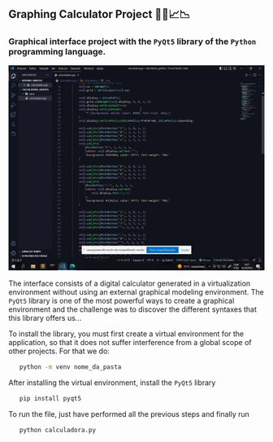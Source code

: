 ## Graphing Calculator Project 🐍🧮📈📉

### Graphical interface project with the `PyQt5` library of the `Python` programming language.


![Vídeo code](./assets/ezgif.com-gif-maker.gif)

 The interface consists of a digital calculator generated in a virtualization environment without using an external graphical modeling environment. The `PyQt5` library is one of the most powerful ways to create a graphical environment and the challenge was to discover the different syntaxes that this library offers us...

 To install the library, you must first create a virtual environment for the application, so that it does not suffer interference from a global scope of other projects. For that we do:

 ```sh
    python -m venv nome_da_pasta
 ```

 After installing the virtual environment, install the `PyQt5` library

 ```sh
    pip install pyqt5          
 ```

 To run the file, just have performed all the previous steps and finally run

 ```sh
    python calculadora.py   
 ```